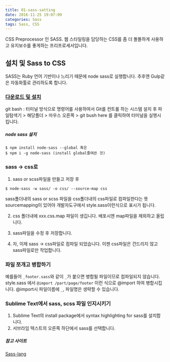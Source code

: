 ```yaml
---
title: 01-sass-satting
date: 2016-11-25 19:07:09
categories: Sass
tags: Sass, CSS
---
```

CSS Preprocessor 인 SASS. 웹 스타일링을 담당하는 CSS를 좀 더 똘똘하게 사용하고 유지보수를 좋게하는 프리프로세서입니다.

## 설치 및 Sass to CSS 
SASS는 Ruby 언어 기반이나 느리기 때문에 node sass로 실행합니다. 추후엔 Gulp같은 자동화툴로 관리하도록 합니다. 

### [다운로드 및 설치](https://git-scm.com)
git bash : 터미널 방식으로 명령어를 사용하여서 Git를 컨트롤 하는 시스템
설치 후 파일탐색기 > 해당폴더 > 마우스 오른쪽 > git bush here 를 클릭하여 터미널을 실행시킵니다. 

##### node sass 설치
```
$ npm install node-sass --global 혹은 
$ npm i -g node-sass (install global줄여쓴 것)
```

### sass -> css로

1. sass or scss파일을 만들고 저장 후 

 ```
 $ node-sass -w sass/ -o css/ --source-map css 
 ```
 sass폴더내의 sass or scss 파일을 css폴더내의 css파일로 컴파일한다는 뜻
 sourcemapping이 있어야 개발자도구에서 style.sass이런식으로 표시가 됩니다.

2. css 폴더내에 xxx.css.map 파일이 생깁니다. 배포시엔 map파일을 제외하고 올립니다. 

3. sass파일을 수정 후 저장합니다. 

4. 자, 이제 sass -> css파일로 컴파일 되었습니다. 이젠 css파일은 건드리지 않고 sass파일로만 작업합니다. 

### 파일 쪼개고 병합하기 

예를들어 `_footer.sass`와 같이 `_`가 붙으면 병합될 파일이므로 컴파일되지 않습니다. 
style.sass 에서 `@import /part/page/footer` 이런 식으로 @import 하여 병합시킵니다. 
@import시 파일이름에 `_`, 파일명은 생략할 수 있습니다. 

### Sublime Text에서 sass, scss 파일 인지시키기 

1. Sublime Text의 install package에서 syntax highlighting for sass를 설치합니다. 
2. 서브라임 텍스트의 오른쪽 하단에서 sass를 선택합니다. 

##### 참고 사이트 
[Sass-lang](http://sass-lang.com/)